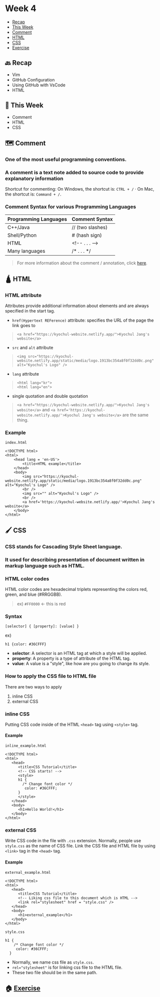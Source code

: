 # Week 4

- [Recap](https://github.com/OfficerChul/webDev101/blob/main/Week_4/Week_4.md#-recap)
- [This Week](https://github.com/OfficerChul/webDev101/blob/main/Week_4/Week_4.md#-this-week)
- [Comment](https://github.com/OfficerChul/webDev101/blob/main/Week_4/Week_4.md#%EF%B8%8F-comment)
- [HTML](https://github.com/OfficerChul/webDev101/blob/main/Week_4/Week_4.md#-html)
- [CSS](https://github.com/OfficerChul/webDev101/blob/main/Week_4/Week_4.md#%EF%B8%8F-css)
- [Exercise](https://github.com/OfficerChul/webDev101/blob/main/Week_4/Week_4.md#-exercise)

## 🔙 Recap
- Vim
- GitHub Configuration
- Using GitHub with VsCode
- HTML

## 📖 This Week
- Comment
- HTML
- CSS

## 🗺️ Comment
### One of the most useful programming conventions.
### A comment is a text note added to source code to provide explanatory information

Shortcut for commenting:
On Windows, the shortcut is: `CTRL + /` · On Mac, the shortcut is: `Command + /`.

### Comment Syntax for various Programming Languages

| Programming Languages | Comment Syntax |
| --- | --- |
| C++/Java | //  (two slashes) |
| Shell/Python | # (hash sign) |
| HTML | \<!-- . . . --> |
| Many languages | /* . . . */ |



> For more information about the comment / annotation, click [here](https://geekflare.com/how-to-add-comments/).

## 🛕 HTML

### HTML attribute
Attributes provide additional information about elements and are always specified in the start tag.

- `href(Hypertext REFerence)` attribute: specifies the URL of the page the link goes to
> `<a href="https://kyochul-website.netlify.app/">Kyochul Jang's website</a>`
- `src` and `alt` attribute
> `<img src="https://kyochul-website.netlify.app/static/media/logo.1913bc354a8f0f32dd0c.png" alt="Kyochul's Logo" />`
- `lang` attribute
> `<html lang="kr">`<br />
> `<html lang="en">`
- single quotation and double quotation
> `<a href="https://kyochul-website.netlify.app/">Kyochul Jang's website</a>` and `<a href='https://kyochul-website.netlify.app/'>Kyochul Jang's website</a>` are the same thing.

### Example
`index.html`

```
<!DOCTYPE html>
<html>
    <head lang = 'en-US'>
        <title>HTML example</title>
    </head>
    <body>
        <img src="https://kyochul-website.netlify.app/static/media/logo.1913bc354a8f0f32dd0c.png" alt="Kyochul's Logo" />
        <br />
        <img src="" alt="Kyochul's Logo" />
        <br />
        <a href='https://kyochul-website.netlify.app/'>Kyochul Jang's website</a>
    </body>
</html>
```
## 🖌️ CSS
### CSS stands for Cascading Style Sheet language.
### It used for describing presentation of document written in markup language such as HTML.

### HTML color codes
HTML color codes are hexadecimal triplets representing the colors red, green, and blue (#RRGGBB).
> ex) `#FF0000` <- this is red

### Syntax
```
[selector] { [property]: [value] }
```
ex)
```
h1 {color: #36CFFF}
```

- **selector**: A selector is an HTML tag at which a style will be applied.
- **property**: A property is a type of attribute of the HTML tag.
- **value**: A value is a "style", like how are you going to change its style.

### How to apply the CSS file to HTML file
There are two ways to apply
1. inline CSS
2. external CSS

### inline CSS
Putting CSS code inside of the HTML `<head>` tag using `<style>` tag.

#### Example
`inline_example.html`

```
<!DOCTYPE html>
<html>
   <head>
      <title>CSS Tutorial</title>
      <!-- CSS starts! -->
      <style>
      h1 {
        /* Change font color */
         color: #36CFFF; 
      }
      </style>
   </head>	
   <body>
      <h1>Hello World!</h1>
   </body>	
</html>
```
### external CSS
Write CSS code in the file with `.css` extension. Normally, people use `style.css` as the name of CSS file. Link the CSS file and HTML file by using `<link>` tag in the `<head>` tag.

#### Example

`external_example.html`

```
<!DOCTYPE html>
<html>
   <head>
      <title>CSS Tutorial</title>
      <!-- Liking css file to this document which is HTML -->
      <link rel="stylesheet" href = "style.css" />
   </head>	
   <body>
      <h1>external_example</h1>
   </body>	
</html>
```

`style.css`

```
h1 {
    /* Change font color */
     color: #36CFFF; 
  }
```

- Normally, we name css file as `style.css`.
- `rel="stylesheet"` is for linking css file to the HTML file.
- These two file should be in the same path.

## 🏠 [Exercise](https://github.com/OfficerChul/webDev101/blob/main/Week_4/exercise/instruction.md)